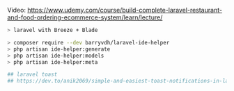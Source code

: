 Video: https://www.udemy.com/course/build-complete-laravel-restaurant-and-food-ordering-ecommerce-system/learn/lecture/

```bash
> laravel with Breeze + Blade

> composer require --dev barryvdh/laravel-ide-helper
> php artisan ide-helper:generate
> php artisan ide-helper:models
> php artisan ide-helper:meta

## laravel toast
## https://dev.to/anik2069/simple-and-easiest-toast-notifications-in-laravel-a-quick-guide-2dj6

```
